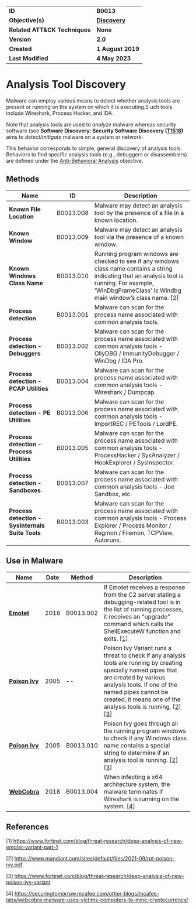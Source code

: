 <table>
<tr>
<td><b>ID</b></td>
<td><b>B0013</b></td>
</tr>
<tr>
<td><b>Objective(s)</b></td>
<td><b><a href="../discovery">Discovery</a></b></td>
</tr>
<tr>
<td><b>Related ATT&CK Techniques</b></td>
<td><b>None</b></td>
</tr>
<tr>
<td><b>Version</b></td>
<td><b>2.0</b></td>
</tr>
<tr>
<td><b>Created</b></td>
<td><b>1 August 2019</b></td>
</tr>
<tr>
<td><b>Last Modified</b></td>
<td><b>4 May 2023</b></td>
</tr>
</table>


# Analysis Tool Discovery

Malware can employ various means to detect whether analysis tools are present or running on the system on which it is executing.S uch tools include Wireshark, Process Hacker, and IDA. 

Note that analysis tools are used to *analyze* malware whereas security software (see **Software Discovery: Security Software Discovery ([T1518](https://attack.mitre.org/techniques/T1518/001/))** aims to *detect/mitigate* malware on a system or network.

This behavior corresponds to simple, general discovery of analysis tools. Behaviors to find specific analysis tools (e.g., debuggers or disassemblers) are defined under the [Anti-Behavioral Analysis](../anti-behavioral-analysis) objective.

## Methods

|Name|ID|Description|
|---|---|---|
|**Known File Location**|B0013.008|Malware may detect an analysis tool by the presence of a file in a known location.|
|**Known Window**|B0013.009|Malware may detect an analysis tool via the presence of a known window.|
|**Known Windows Class Name**|B0013.010|Running program windows are checked to see if any windows class name contains a string indicating that an analysis tool is running. For example, 'WinDbgFrameClass' is Windbg main window’s class name. [2]|
|**Process detection**|B0013.001|Malware can scan for the process name associated with common analysis tools.|
|**Process detection - Debuggers**|B0013.002|Malware can scan for the process name associated with common analysis tools - OllyDBG / ImmunityDebugger / WinDbg / IDA Pro.|
|**Process detection - PCAP Utilities**|B0013.004|Malware can scan for the process name associated with common analysis tools - Wireshark / Dumpcap.|
|**Process detection - PE Utilities**|B0013.006|Malware can scan for the process name associated with common analysis tools - ImportREC / PETools / LordPE.|
|**Process detection - Process Utilities**|B0013.005|Malware can scan for the process name associated with common analysis tools - ProcessHacker / SysAnalyzer / HookExplorer / SysInspector.|
|**Process detection - Sandboxes**|B0013.007|Malware can scan for the process name associated with common analysis tools - Joe Sandbox, etc.|
|**Process detection - SysInternals Suite Tools**|B0013.003|Malware can scan for the process name associated with common analysis tools - Process Explorer / Process Monitor / Regmon / Filemon, TCPView, Autoruns.|

## Use in Malware

|Name|Date|Method|Description|
|---|---|---|---|
|[**Emotet**](../xample-malware/emotet.md)|2018|B0013.002|If Emotet receives a response from the C2 server stating a debugging-related tool is in the list of running processes, it receives an "upgrade" command which calls the ShellExecuteW function and exits. [[1]](#1)|
|[**Poison Ivy**](../xample-malware/poison-ivy.md)|2005|--|Poison Ivy Variant runs a threat to check if any analysis tools are running by creating specially named pipes that are created by various analysis tools. If one of the named pipes cannot be created, it means one of the analysis tools is running. [[2]](#2) [[3]](#3)|
|[**Poison Ivy**](../xample-malware/poison-ivy.md)|2005|B0013.010|Poison Ivy goes through all the running program windows to check if any Windows class name contains a special string to determine if an analysis tool is running. [[2]](#2) [[3]](#3)|
|[**WebCobra**](../xample-malware/webcobra.md)|2018|B0013.004|When infecting a x64 architecture system, the malware terminates if Wireshark is running on the system. [[4]](#4)|


## References

<a name="1">[1]</a> https://www.fortinet.com/blog/threat-research/deep-analysis-of-new-emotet-variant-part-1

<a name="2">[2]</a> https://www.mandiant.com/sites/default/files/2021-09/rpt-poison-ivy.pdf

<a name="3">[3]</a> https://www.fortinet.com/blog/threat-research/deep-analysis-of-new-poison-ivy-variant

<a name="4">[4]</a> https://securingtomorrow.mcafee.com/other-blogs/mcafee-labs/webcobra-malware-uses-victims-computers-to-mine-cryptocurrency/
